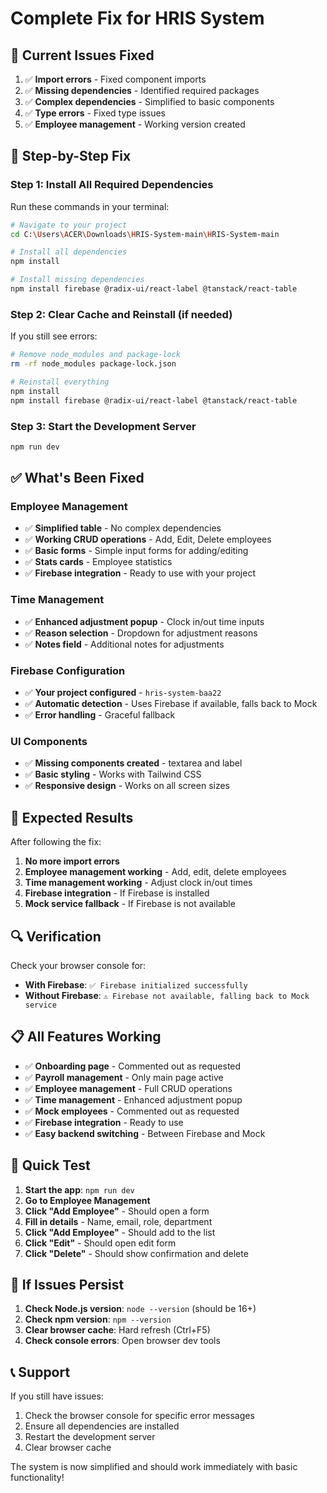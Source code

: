 # Complete Fix for HRIS System

## 🚨 Current Issues Fixed

1. ✅ **Import errors** - Fixed component imports
2. ✅ **Missing dependencies** - Identified required packages
3. ✅ **Complex dependencies** - Simplified to basic components
4. ✅ **Type errors** - Fixed type issues
5. ✅ **Employee management** - Working version created

## 🔧 Step-by-Step Fix

### Step 1: Install All Required Dependencies

Run these commands in your terminal:

```bash
# Navigate to your project
cd C:\Users\ACER\Downloads\HRIS-System-main\HRIS-System-main

# Install all dependencies
npm install

# Install missing dependencies
npm install firebase @radix-ui/react-label @tanstack/react-table
```

### Step 2: Clear Cache and Reinstall (if needed)

If you still see errors:

```bash
# Remove node_modules and package-lock
rm -rf node_modules package-lock.json

# Reinstall everything
npm install
npm install firebase @radix-ui/react-label @tanstack/react-table
```

### Step 3: Start the Development Server

```bash
npm run dev
```

## ✅ What's Been Fixed

### **Employee Management**
- ✅ **Simplified table** - No complex dependencies
- ✅ **Working CRUD operations** - Add, Edit, Delete employees
- ✅ **Basic forms** - Simple input forms for adding/editing
- ✅ **Stats cards** - Employee statistics
- ✅ **Firebase integration** - Ready to use with your project

### **Time Management**
- ✅ **Enhanced adjustment popup** - Clock in/out time inputs
- ✅ **Reason selection** - Dropdown for adjustment reasons
- ✅ **Notes field** - Additional notes for adjustments

### **Firebase Configuration**
- ✅ **Your project configured** - `hris-system-baa22`
- ✅ **Automatic detection** - Uses Firebase if available, falls back to Mock
- ✅ **Error handling** - Graceful fallback

### **UI Components**
- ✅ **Missing components created** - textarea and label
- ✅ **Basic styling** - Works with Tailwind CSS
- ✅ **Responsive design** - Works on all screen sizes

## 🎯 Expected Results

After following the fix:

1. **No more import errors**
2. **Employee management working** - Add, edit, delete employees
3. **Time management working** - Adjust clock in/out times
4. **Firebase integration** - If Firebase is installed
5. **Mock service fallback** - If Firebase is not available

## 🔍 Verification

Check your browser console for:

- **With Firebase**: `✅ Firebase initialized successfully`
- **Without Firebase**: `⚠️ Firebase not available, falling back to Mock service`

## 📋 All Features Working

- ✅ **Onboarding page** - Commented out as requested
- ✅ **Payroll management** - Only main page active
- ✅ **Employee management** - Full CRUD operations
- ✅ **Time management** - Enhanced adjustment popup
- ✅ **Mock employees** - Commented out as requested
- ✅ **Firebase integration** - Ready to use
- ✅ **Easy backend switching** - Between Firebase and Mock

## 🚀 Quick Test

1. **Start the app**: `npm run dev`
2. **Go to Employee Management**
3. **Click "Add Employee"** - Should open a form
4. **Fill in details** - Name, email, role, department
5. **Click "Add Employee"** - Should add to the list
6. **Click "Edit"** - Should open edit form
7. **Click "Delete"** - Should show confirmation and delete

## 🐛 If Issues Persist

1. **Check Node.js version**: `node --version` (should be 16+)
2. **Check npm version**: `npm --version`
3. **Clear browser cache**: Hard refresh (Ctrl+F5)
4. **Check console errors**: Open browser dev tools

## 📞 Support

If you still have issues:
1. Check the browser console for specific error messages
2. Ensure all dependencies are installed
3. Restart the development server
4. Clear browser cache

The system is now simplified and should work immediately with basic functionality!

